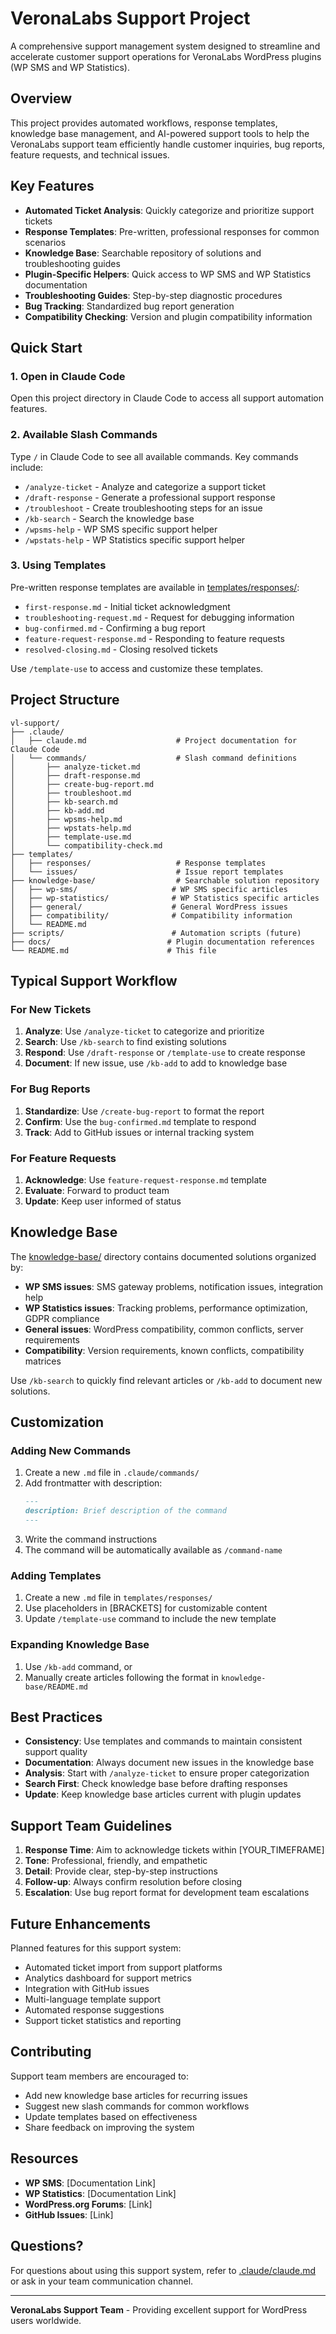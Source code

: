 # VeronaLabs Support Project

A comprehensive support management system designed to streamline and accelerate customer support operations for VeronaLabs WordPress plugins (WP SMS and WP Statistics).

## Overview

This project provides automated workflows, response templates, knowledge base management, and AI-powered support tools to help the VeronaLabs support team efficiently handle customer inquiries, bug reports, feature requests, and technical issues.

## Key Features

- **Automated Ticket Analysis**: Quickly categorize and prioritize support tickets
- **Response Templates**: Pre-written, professional responses for common scenarios
- **Knowledge Base**: Searchable repository of solutions and troubleshooting guides
- **Plugin-Specific Helpers**: Quick access to WP SMS and WP Statistics documentation
- **Troubleshooting Guides**: Step-by-step diagnostic procedures
- **Bug Tracking**: Standardized bug report generation
- **Compatibility Checking**: Version and plugin compatibility information

## Quick Start

### 1. Open in Claude Code

Open this project directory in Claude Code to access all support automation features.

### 2. Available Slash Commands

Type `/` in Claude Code to see all available commands. Key commands include:

- `/analyze-ticket` - Analyze and categorize a support ticket
- `/draft-response` - Generate a professional support response
- `/troubleshoot` - Create troubleshooting steps for an issue
- `/kb-search` - Search the knowledge base
- `/wpsms-help` - WP SMS specific support helper
- `/wpstats-help` - WP Statistics specific support helper

### 3. Using Templates

Pre-written response templates are available in [templates/responses/](templates/responses/):

- `first-response.md` - Initial ticket acknowledgment
- `troubleshooting-request.md` - Request for debugging information
- `bug-confirmed.md` - Confirming a bug report
- `feature-request-response.md` - Responding to feature requests
- `resolved-closing.md` - Closing resolved tickets

Use `/template-use` to access and customize these templates.

## Project Structure

```
vl-support/
├── .claude/
│   ├── claude.md                    # Project documentation for Claude Code
│   └── commands/                    # Slash command definitions
│       ├── analyze-ticket.md
│       ├── draft-response.md
│       ├── create-bug-report.md
│       ├── troubleshoot.md
│       ├── kb-search.md
│       ├── kb-add.md
│       ├── wpsms-help.md
│       ├── wpstats-help.md
│       ├── template-use.md
│       └── compatibility-check.md
├── templates/
│   ├── responses/                   # Response templates
│   └── issues/                      # Issue report templates
├── knowledge-base/                  # Searchable solution repository
│   ├── wp-sms/                     # WP SMS specific articles
│   ├── wp-statistics/              # WP Statistics specific articles
│   ├── general/                    # General WordPress issues
│   ├── compatibility/              # Compatibility information
│   └── README.md
├── scripts/                        # Automation scripts (future)
├── docs/                          # Plugin documentation references
└── README.md                      # This file
```

## Typical Support Workflow

### For New Tickets

1. **Analyze**: Use `/analyze-ticket` to categorize and prioritize
2. **Search**: Use `/kb-search` to find existing solutions
3. **Respond**: Use `/draft-response` or `/template-use` to create response
4. **Document**: If new issue, use `/kb-add` to add to knowledge base

### For Bug Reports

1. **Standardize**: Use `/create-bug-report` to format the report
2. **Confirm**: Use the `bug-confirmed.md` template to respond
3. **Track**: Add to GitHub issues or internal tracking system

### For Feature Requests

1. **Acknowledge**: Use `feature-request-response.md` template
2. **Evaluate**: Forward to product team
3. **Update**: Keep user informed of status

## Knowledge Base

The [knowledge-base/](knowledge-base/) directory contains documented solutions organized by:

- **WP SMS issues**: SMS gateway problems, notification issues, integration help
- **WP Statistics issues**: Tracking problems, performance optimization, GDPR compliance
- **General issues**: WordPress compatibility, common conflicts, server requirements
- **Compatibility**: Version requirements, known conflicts, compatibility matrices

Use `/kb-search` to quickly find relevant articles or `/kb-add` to document new solutions.

## Customization

### Adding New Commands

1. Create a new `.md` file in `.claude/commands/`
2. Add frontmatter with description:
   ```markdown
   ---
   description: Brief description of the command
   ---
   ```
3. Write the command instructions
4. The command will be automatically available as `/command-name`

### Adding Templates

1. Create a new `.md` file in `templates/responses/`
2. Use placeholders in [BRACKETS] for customizable content
3. Update `/template-use` command to include the new template

### Expanding Knowledge Base

1. Use `/kb-add` command, or
2. Manually create articles following the format in `knowledge-base/README.md`

## Best Practices

- **Consistency**: Use templates and commands to maintain consistent support quality
- **Documentation**: Always document new issues in the knowledge base
- **Analysis**: Start with `/analyze-ticket` to ensure proper categorization
- **Search First**: Check knowledge base before drafting responses
- **Update**: Keep knowledge base articles current with plugin updates

## Support Team Guidelines

1. **Response Time**: Aim to acknowledge tickets within [YOUR_TIMEFRAME]
2. **Tone**: Professional, friendly, and empathetic
3. **Detail**: Provide clear, step-by-step instructions
4. **Follow-up**: Always confirm resolution before closing
5. **Escalation**: Use bug report format for development team escalations

## Future Enhancements

Planned features for this support system:

- Automated ticket import from support platforms
- Analytics dashboard for support metrics
- Integration with GitHub issues
- Multi-language template support
- Automated response suggestions
- Support ticket statistics and reporting

## Contributing

Support team members are encouraged to:

- Add new knowledge base articles for recurring issues
- Suggest new slash commands for common workflows
- Update templates based on effectiveness
- Share feedback on improving the system

## Resources

- **WP SMS**: [Documentation Link]
- **WP Statistics**: [Documentation Link]
- **WordPress.org Forums**: [Link]
- **GitHub Issues**: [Link]

## Questions?

For questions about using this support system, refer to [.claude/claude.md](.claude/claude.md) or ask in your team communication channel.

---

**VeronaLabs Support Team** - Providing excellent support for WordPress users worldwide.
